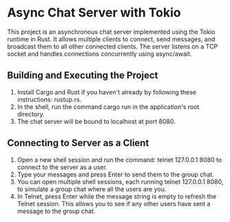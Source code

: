 # Async Chat Server with Tokio

This project is an asynchronous chat server implemented using the Tokio runtime in Rust. It allows multiple clients to connect, send messages, and broadcast them to all other connected clients. The server listens on a TCP socket and handles connections concurrently using async/await.

## Building and Executing the Project
1. Install Cargo and Rust if you haven't already by following these instructions: rustup.rs.
2. In the shell, run the command cargo run in the application's root directory.
3. The chat server will be bound to localhost at port 8080.

## Connecting to Server as a Client
1. Open a new shell session and run the command: telnet 127.0.0.1 8080 to connect to the server as a user.
2. Type your messages and press Enter to send them to the group chat.
3. You can open multiple shell sessions, each running telnet 127.0.0.1 8080, to simulate a group chat where all the users are you.
4. In Telnet, press Enter while the message string is empty to refresh the Telnet session. This allows you to see if any other users have sent a message to the group chat.
